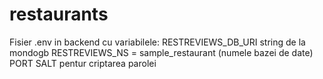 # restaurants
Fisier .env in backend cu variabilele:
RESTREVIEWS_DB_URI string de la mondogb
RESTREVIEWS_NS =  sample_restaurant  (numele bazei de date)
PORT
SALT pentur criptarea parolei
